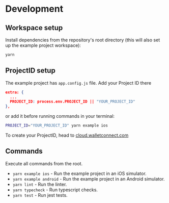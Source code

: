 # Development

## Workspace setup

Install dependencies from the repository's root directory (this will also set up the example project workspace):

```bash
yarn
```

## ProjectID setup

The example project has `app.config.js` file. Add your Project ID there

``` json
extra: {
  ...
  PROJECT_ID: process.env.PROJECT_ID || "YOUR_PROJECT_ID"
},
```

or add it before running commands in your terminal:

```bash
PROJECT_ID="YOUR_PROJECT_ID" yarn example ios
```


To create your ProjectID, head to [cloud.walletconnect.com](https://cloud.walletconnect.com/)

## Commands

Execute all commands from the root.

- `yarn example ios` - Run the example project in an iOS simulator.
- `yarn example android` - Run the example project in an Android simulator.
- `yarn lint` - Run the linter.
- `yarn typecheck` - Run typescript checks.
- `yarn test` - Run jest tests.
